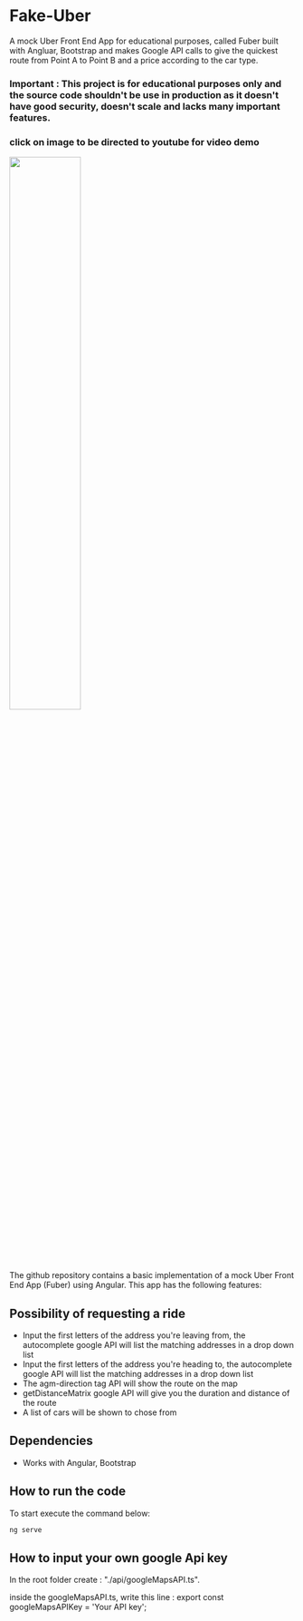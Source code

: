 # Fake-Uber
A mock Uber Front End App for educational purposes, called Fuber built with Angluar, Bootstrap and makes Google API calls to give the quickest route from Point A to Point B and a price according to the car type. 

### Important : This project is for educational purposes only and the source code shouldn't be use in production as it doesn't have good security, doesn't scale  and lacks many important features. 

### click on image to be directed to youtube for video demo

[<img src="https://img.youtube.com/vi/AJNHsBMKJDQ/maxresdefault.jpg" width="50%">](https://youtu.be/AJNHsBMKJDQ)

The github repository contains a basic implementation of a mock Uber Front End App (Fuber) using Angular. This app has the following features:

## Possibility of requesting a ride

  - Input the first letters of the address you're leaving from, the autocomplete google API will list the matching addresses in a drop down list
  - Input the first letters of the address you're heading to, the autocomplete google API will list the matching addresses in a drop down list
  - The agm-direction tag API will show the route on the map 
  - getDistanceMatrix google API will give you the duration and distance of the route
  - A list of cars will be shown to chose from
  

## Dependencies

  - Works with Angular, Bootstrap
 
 ## How to run the code
 
  To start  execute the command below: 
  
  ```bash
  ng serve
  ```
   ## How to input your own google Api key
   
   In the root folder create : "./api/googleMapsAPI.ts".
   
   inside the googleMapsAPI.ts, write this line : export const googleMapsAPIKey = 'Your API key';


